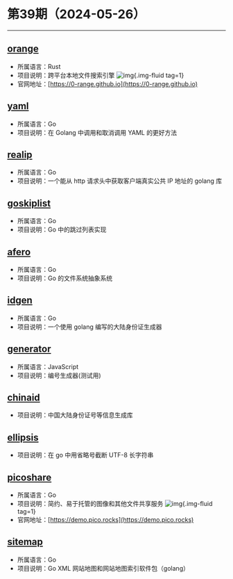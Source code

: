 # 第39期（2024-05-26）

---
## [orange](https://github.com/naaive/orange)
- 所属语言：Rust
- 项目说明：跨平台本地文件搜索引擎
![img](https://ghfast.top/https://raw.githubusercontent.com/xiaoxuan6/weekly/main/docs/static/images/2024-05-26/1716707481.png){.img-fluid tag=1}
- 官网地址：[https://0-range.github.io](https://0-range.github.io)

## [yaml](https://github.com/ghodss/yaml)
- 所属语言：Go
- 项目说明：在 Golang 中调用和取消调用 YAML 的更好方法

## [realip](https://github.com/tomasen/realip)
- 所属语言：Go
- 项目说明：一个能从 http 请求头中获取客户端真实公共 IP 地址的 golang 库

## [goskiplist](https://github.com/ryszard/goskiplist)
- 所属语言：Go
- 项目说明：Go 中的跳过列表实现

## [afero](https://github.com/spf13/afero)
- 所属语言：Go
- 项目说明：Go 的文件系统抽象系统

## [idgen](https://github.com/mritd/idgen)
- 所属语言：Go
- 项目说明：一个使用 golang 编写的大陆身份证生成器

## [generator](https://github.com/xbeginagain/generator)
- 所属语言：JavaScript
- 项目说明：编号生成器(测试用)

## [chinaid](https://github.com/mritd/chinaid)
- 项目说明：中国大陆身份证号等信息生成库

## [ellipsis](https://github.com/cdfmlr/ellipsis)
- 项目说明：在 go 中用省略号截断 UTF-8 长字符串

## [picoshare](https://github.com/mtlynch/picoshare)
- 所属语言：Go
- 项目说明：简约、易于托管的图像和其他文件共享服务
![img](https://ghfast.top/https://raw.githubusercontent.com/xiaoxuan6/weekly/main/docs/static/images/2024-05-26/1716726109.png){.img-fluid tag=1}
- 官网地址：[https://demo.pico.rocks](https://demo.pico.rocks)

## [sitemap](https://github.com/snabb/sitemap)
- 所属语言：Go
- 项目说明：Go XML 网站地图和网站地图索引软件包（golang）
